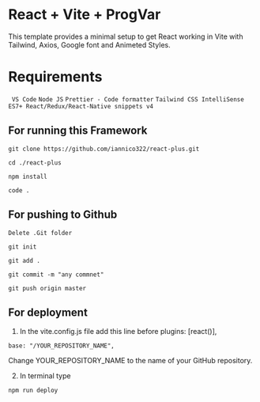 # React + Vite + ProgVar

This template provides a minimal setup to get React working in Vite with Tailwind, Axios, Google font and Animeted Styles.

# Requirements
` VS Code` ` Node JS ` `Prettier - Code formatter` `Tailwind CSS IntelliSense` `ES7+ React/Redux/React-Native snippets
v4`

## For running this Framework
`git clone https://github.com/iannico322/react-plus.git`

`cd ./react-plus`

`npm install`

`code .`

## For pushing to Github
`Delete .Git folder`

`git init`

`git add . `

`git commit -m "any commnet"`

`git push origin master`



## For deployment

1. In the vite.config.js file add this line before plugins: [react()],
   
` base: "/YOUR_REPOSITORY_NAME", `

Change YOUR_REPOSITORY_NAME to the name of your GitHub repository.


2. In terminal type
   
` npm run deploy `


